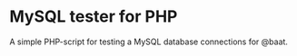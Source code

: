 MySQL tester for PHP
====================

A simple PHP-script for testing a MySQL database connections for @baat.
